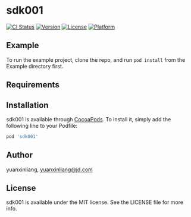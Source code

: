 # sdk001

[![CI Status](https://img.shields.io/travis/yuanxinliang/sdk001.svg?style=flat)](https://travis-ci.org/yuanxinliang/sdk001)
[![Version](https://img.shields.io/cocoapods/v/sdk001.svg?style=flat)](https://cocoapods.org/pods/sdk001)
[![License](https://img.shields.io/cocoapods/l/sdk001.svg?style=flat)](https://cocoapods.org/pods/sdk001)
[![Platform](https://img.shields.io/cocoapods/p/sdk001.svg?style=flat)](https://cocoapods.org/pods/sdk001)

## Example

To run the example project, clone the repo, and run `pod install` from the Example directory first.

## Requirements

## Installation

sdk001 is available through [CocoaPods](https://cocoapods.org). To install
it, simply add the following line to your Podfile:

```ruby
pod 'sdk001'
```

## Author

yuanxinliang, yuanxinliang@jd.com

## License

sdk001 is available under the MIT license. See the LICENSE file for more info.
